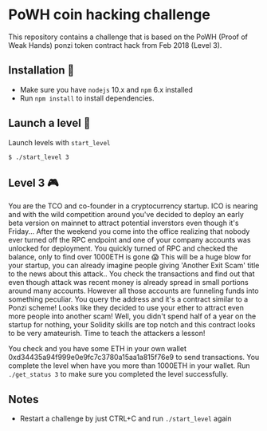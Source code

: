 # PoWH coin hacking challenge

This repository contains a challenge that is based on the PoWH (Proof of Weak Hands) ponzi token contract hack from Feb 2018 (Level 3).

## Installation :minidisc:

- Make sure you have `nodejs` 10.x and `npm` 6.x installed
- Run `npm install` to install dependencies.

## Launch a level :rocket:

Launch levels with `start_level`

```bash
$ ./start_level 3
```

## Level 3 :video_game:

You are the TCO and co-founder in a cryptocurrency startup. ICO is nearing and with the wild competition around you've decided to deploy an early beta version on mainnet to attract potential inverstors even though it's Friday... After the weekend you come into the office realizing that nobody ever turned off the RPC endpoint and one of your company accounts was unlocked for deployment. You quickly turned of RPC and checked the balance, only to find over 1000ETH is gone :scream: This will be a huge blow for your startup, you can already imagine people giving 'Another Exit Scam' title to the news about this attack.. You check the transactions and find out that even though attack was recent money is already spread in small portions around many accounts. However all those accounts are funneling funds into something peculiar. You query the address and it's a contract similar to a Ponzi scheme! Looks like they decided to use your ether to attract even more people into another scam! Well, you didn't spend half of a year on the startup for nothing, your Solidity skills are top notch and this contract looks to be very amateurish. Time to teach the attackers a lesson!

You check and you have some ETH in your own wallet 0xd34435a94f999e0e9fc7c3780a15aa1a815f76e9 to send transactions. You complete the level when have you more than 1000ETH in your wallet. Run `./get_status 3` to make sure you completed the level successfully.


## Notes

- Restart a challenge by just CTRL+C and run `./start_level` again